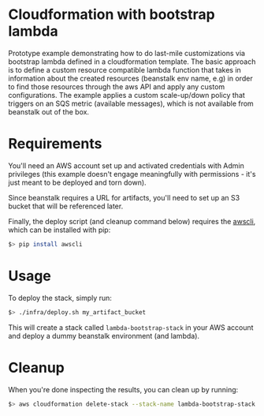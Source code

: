 # Cloudformation with bootstrap lambda
Prototype example demonstrating how to do last-mile customizations via bootstrap lambda defined in a cloudformation template. The basic approach is to define a custom resource compatible lambda function that takes in information about the created resources (beanstalk env name, e.g) in order to find those resources through the aws API and apply any custom configurations. The example applies a custom scale-up/down policy that triggers on an SQS metric (available messages), which is not available from beanstalk out of the box.

# Requirements

You'll need an AWS account set up and activated credentials with Admin privileges (this example doesn't engage meaningfully with permissions - it's just meant to be deployed and torn down).

Since beanstalk requires a URL for artifacts, you'll need to set up an S3 bucket that will be referenced later.

Finally, the deploy script (and cleanup command below) requires the [awscli](https://docs.aws.amazon.com/cli/latest/userguide/installing.html), which can be installed with pip:

```bash
$> pip install awscli
```

# Usage

To deploy the stack, simply run:
```bash
$> ./infra/deploy.sh my_artifact_bucket
```

This will create a stack called `lambda-bootstrap-stack` in your AWS account and deploy a dummy beanstalk environment (and lambda).

# Cleanup

When you're done inspecting the results, you can clean up by running:
```bash
$> aws cloudformation delete-stack --stack-name lambda-bootstrap-stack
```
